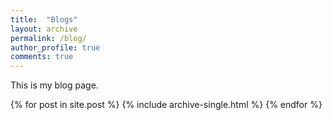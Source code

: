 ```yaml
---
title:  "Blogs"
layout: archive
permalink: /blog/
author_profile: true
comments: true
---
```


This is my blog page.

{% for post in site.post %}
  {% include archive-single.html %}
{% endfor %}
